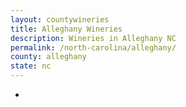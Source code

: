 ```yaml
---
layout: countywineries
title: Alleghany Wineries
description: Wineries in Alleghany NC
permalink: /north-carolina/alleghany/
county: alleghany
state: nc
---
```

-
